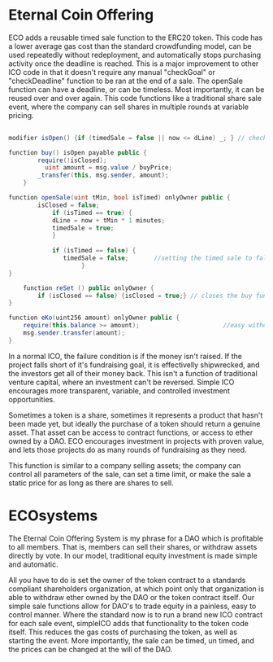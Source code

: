 # Eternal Coin Offering
ECO adds a reusable timed sale function to the ERC20 token. This code has a lower average gas cost than the standard crowdfunding model, can be used repeatedly without redeployment, and automatically stops purchasing activity once the deadline is reached. This is a major improvement to other ICO code in that it doesn't require any manual "checkGoal" or "checkDeadline" function to be ran at the end of a sale. The openSale function can have a deadline, or can be timeless. Most importantly, it can be reused over and over again. This code functions like a traditional share sale event, where the company can sell shares in multiple rounds at variable pricing.

```C#
    
modifier isOpen() {if (timedSale = false || now <= dLine) _; } // checks deadline if timed sale is true

function buy() isOpen payable public {
        require(!isClosed);
	      uint amount = msg.value / buyPrice;             
        _transfer(this, msg.sender, amount);              
    }

function openSale(uint tMin, bool isTimed) onlyOwner public {
		isClosed = false;
		    if (isTimed == true) {
		    dLine = now + tMin * 1 minutes;
		    timedSale = true;
			}
		
		    if (isTimed == false) {
			   timedSale = false;       //setting the timed sale to false, opens the buy function
					}
}

	function reSet () public onlyOwner {
		if (isClosed == false) {isClosed = true;} // closes the buy function for untimed sale events
}

function eKo(uint256 amount) onlyOwner public {             
    require(this.balance >= amount);                       //easy withdraw function gives immediate access to funds raised
    msg.sender.transfer(amount);
}
```
In a normal ICO, the failure condition is if the money isn't raised. If the project falls short of it's fundraising goal, it is effectivelly shipwrecked, and the investors get all of their money back. This isn't a function of traditional venture capital, where an investment can't be reversed. Simple ICO encourages more transparent, variable, and controlled investment opportunities.

Sometimes a token is a share, sometimes it represents a product that hasn't been made yet, but ideally the purchase of a token should return a genuine asset. That asset can be access to contract functions, or access to ether owned by a DAO. ECO encourages investment in projects with proven value, and lets those projects do as many rounds of fundraising as they need. 

This function is similar to a company selling assets; the company can control all parameters of the sale, can set a time limit, or make the sale a static price for as long as there are shares to sell.

# ECOsystems
The Eternal Coin Offering System is my phrase for a DAO which is profitable to all members. That is, members can sell their shares, or withdraw assets directly by vote. In our model, traditional equity investment is made simple and automatic. 

All you have to do is set the owner of the token contract to a standards compliant shareholders organization, at which point only that organization is able to withdraw ether owned by the DAO or the token contract itself. Our simple sale functions allow for DAO's to trade equity in a painless, easy to control manner. Where the standard now is to run a brand new ICO contract for each sale event, simpleICO adds that functionality to the token code itself. This reduces the gas costs of purchasing the token, as well as starting the event. More importantly, the sale can be timed, un timed, and the prices can be changed at the will of the DAO.
